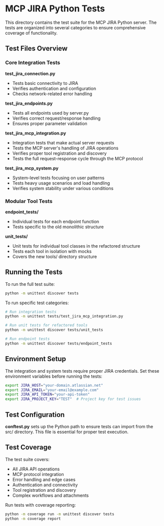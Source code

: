 # MCP JIRA Python Tests

This directory contains the test suite for the MCP JIRA Python server. The tests are organized into several categories to ensure comprehensive coverage of functionality.

## Test Files Overview

### Core Integration Tests

**test_jira_connection.py**
- Tests basic connectivity to JIRA
- Verifies authentication and configuration
- Checks network-related error handling

**test_jira_endpoints.py**
- Tests all endpoints used by server.py
- Verifies correct request/response handling
- Ensures proper parameter validation

**test_jira_mcp_integration.py**
- Integration tests that make actual server requests
- Tests the MCP server's handling of JIRA operations
- Verifies proper tool registration and discovery
- Tests the full request-response cycle through the MCP protocol

**test_jira_mcp_system.py**
- System-level tests focusing on user patterns
- Tests heavy usage scenarios and load handling
- Verifies system stability under various conditions

### Modular Tool Tests

**endpoint_tests/**
- Individual tests for each endpoint function
- Tests specific to the old monolithic structure

**unit_tests/**
- Unit tests for individual tool classes in the refactored structure
- Tests each tool in isolation with mocks
- Covers the new tools/ directory structure

## Running the Tests

To run the full test suite:
```bash
python -m unittest discover tests
```

To run specific test categories:
```bash
# Run integration tests
python -m unittest tests/test_jira_mcp_integration.py

# Run unit tests for refactored tools
python -m unittest discover tests/unit_tests

# Run endpoint tests
python -m unittest discover tests/endpoint_tests
```

## Environment Setup

The integration and system tests require proper JIRA credentials. Set these environment variables before running the tests:

```bash
export JIRA_HOST="your-domain.atlassian.net"
export JIRA_EMAIL="your-email@example.com"
export JIRA_API_TOKEN="your-api-token"
export JIRA_PROJECT_KEY="TEST"  # Project key for test issues
```

## Test Configuration

**conftest.py** sets up the Python path to ensure tests can import from the src/ directory. This file is essential for proper test execution.

## Test Coverage

The test suite covers:
- All JIRA API operations
- MCP protocol integration
- Error handling and edge cases
- Authentication and connectivity
- Tool registration and discovery
- Complex workflows and attachments

Run tests with coverage reporting:
```bash
python -m coverage run -m unittest discover tests
python -m coverage report
```